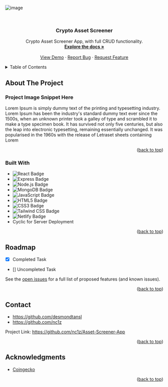 <a name="readme-top"></a>

<!-- PROJECT LOGO -->

![image](https://user-images.githubusercontent.com/111836326/207625959-7d0040bb-fe5b-48b6-b3ea-0a0291d76730.png)

<br />
<div align="center">
<h3 align="center">Crypto Asset Screener</h3>

  <p align="center">
    Crypto Asset Screener App, with full CRUD functionality. 
    <br />
    <a href="https://github.com/nc1z/Asset-Screener-App"><strong>Explore the docs »</strong></a>
    <br />
    <br />
    <a href="https://github.com/nc1z/Asset-Screener-App">View Demo</a>
    ·
    <a href="https://github.com/nc1z/Asset-Screener-App">Report Bug</a>
    ·
    <a href="https://github.com/nc1z/Asset-Screener-App">Request Feature</a>
  </p>
</div>

<!-- TABLE OF CONTENTS -->
<details>
  <summary>Table of Contents</summary>
  <ol>
    <li>
      <a href="#about-the-project">About The Project</a>
      <ul>
        <li><a href="#built-with">Built With</a></li>
      </ul>
    </li>
    <li><a href="#roadmap">Roadmap</a></li>
    <li><a href="#contact">Contact</a></li>
    <li><a href="#acknowledgments">Acknowledgments</a></li>
  </ol>
</details>

<!-- ABOUT THE PROJECT -->

## About The Project

### Project Image Snippet Here

Lorem Ipsum is simply dummy text of the printing and typesetting industry. Lorem Ipsum has been the industry's standard dummy text ever since the 1500s, when an unknown printer took a galley of type and scrambled it to make a type specimen book. It has survived not only five centuries, but also the leap into electronic typesetting, remaining essentially unchanged. It was popularised in the 1960s with the release of Letraset sheets containing Lorem

<p align="right">(<a href="#readme-top">back to top</a>)</p>

<!-- BUILT WITH -->

### Built With

- ![React Badge](https://img.shields.io/badge/React-61DAFB?logo=react&logoColor=000&style=for-the-badge)
- ![Express Badge](https://img.shields.io/badge/Express-000?logo=express&logoColor=fff&style=for-the-badge)
- ![Node.js Badge](https://img.shields.io/badge/Node.js-393?logo=nodedotjs&logoColor=fff&style=for-the-badge)
- ![MongoDB Badge](https://img.shields.io/badge/MongoDB-47A248?logo=mongodb&logoColor=fff&style=for-the-badge)
- ![JavaScript Badge](https://img.shields.io/badge/JavaScript-F7DF1E?logo=javascript&logoColor=000&style=for-the-badge)
- ![HTML5 Badge](https://img.shields.io/badge/HTML5-E34F26?logo=html5&logoColor=fff&style=for-the-badge)
- ![CSS3 Badge](https://img.shields.io/badge/CSS3-1572B6?logo=css3&logoColor=fff&style=for-the-badge)
- ![Tailwind CSS Badge](https://img.shields.io/badge/Tailwind%20CSS-06B6D4?logo=tailwindcss&logoColor=fff&style=for-the-badge)
- ![Netlify Badge](https://img.shields.io/badge/Netlify-00C7B7?logo=netlify&logoColor=fff&style=for-the-badge)
- Cyclic for Server Deployment

<p align="right">(<a href="#readme-top">back to top</a>)</p>

<!-- ROADMAP -->

## Roadmap

- [x] Completed Task
- [] Uncompleted Task

See the [open issues](https://github.com/nc1z/Asset-Screener-App) for a full list of proposed features (and known issues).

<p align="right">(<a href="#readme-top">back to top</a>)</p>

<!-- CONTACT -->

## Contact

- https://github.com/desmondtansl
- https://github.com/nc1z

Project Link: https://github.com/nc1z/Asset-Screener-App

<p align="right">(<a href="#readme-top">back to top</a>)</p>

<!-- ACKNOWLEDGMENTS -->

## Acknowledgments

- <a href="https://www.coingecko.com/en/api/documentation">Coingecko</a>

<p align="right">(<a href="#readme-top">back to top</a>)</p>
